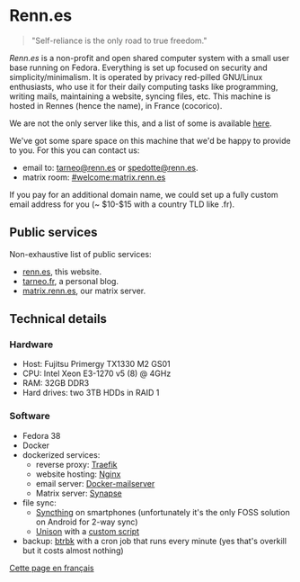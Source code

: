---
---

# Renn.es

> "Self-reliance is the only road to true freedom."

*Renn.es* is a non-profit and open shared computer system with a small user base running on Fedora. Everything is set up focused on security and simplicity/minimalism. It is operated by privacy red-pilled GNU/Linux enthusiasts, who use it for their daily computing tasks like programming, writing mails, maintaining a website, syncing files, etc. This machine is hosted in Rennes (hence the name), in France (cocorico).

We are not the only server like this, and a list of some is available [here](https://tildeverse.org/).

We've got some spare space on this machine that we'd be happy to provide to you. For this you can contact us:

- email to: <tarneo@renn.es> or <spedotte@renn.es>.
- matrix room: [#welcome:matrix.renn.es](https://matrix.to/#/#welcome:matrix.renn.es)

If you pay for an additional domain name, we could set up a fully custom email address for you (\~ \$10-\$15 with a country TLD like .fr).

## Public services

Non-exhaustive list of public services:

- [renn.es](https://renn.es), this website.
- [tarneo.fr](https://tarneo.fr), a personal blog.
- [matrix.renn.es](https://matrix.to/#/#welcome:matrix.renn.es), our matrix server.


## Technical details

### Hardware

- Host: Fujitsu Primergy TX1330 M2 GS01
- CPU: Intel Xeon E3-1270 v5 (8) @ 4GHz
- RAM: 32GB DDR3
- Hard drives: two 3TB HDDs in RAID 1

### Software

- Fedora 38
- Docker
- dockerized services:
    - reverse proxy: [Traefik](https://traefik.io/traefik/)
    - website hosting: [Nginx](https://hub.docker.com/_/nginx)
    - email server: [Docker-mailserver](https://docker-mailserver.github.io/docker-mailserver/latest/)
    - Matrix server: [Synapse](https://hub.docker.com/r/matrixdotorg/synapse)
- file sync:
    - [Syncthing](https://syncthing.net/) on smartphones (unfortunately it's the only FOSS solution on Android for 2-way sync)
    - [Unison](https://github.com/bcpierce00/unison) with a [custom script](https://github.com/tarneaux/.f/blob/master/zsh/.config/scripts/unison-sync)
- backup: [btrbk](https://github.com/digint/btrbk) with a cron job that runs every minute (yes that's overkill but it costs almost nothing)

[Cette page en français](/fr/)
